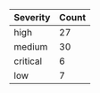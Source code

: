 | Severity | Count |
|----------|-------|
| high | 27 |
| medium | 30 |
| critical | 6 |
| low | 7 |